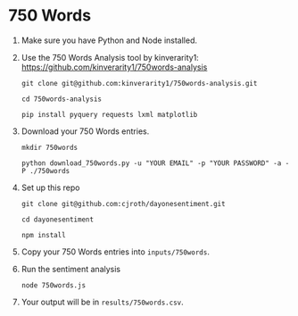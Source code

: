 # 750 Words

1. Make sure you have Python and Node installed.

2. Use the 750 Words Analysis tool by kinverarity1: https://github.com/kinverarity1/750words-analysis

    `git clone git@github.com:kinverarity1/750words-analysis.git`

    `cd 750words-analysis`

    `pip install pyquery requests lxml matplotlib`

3. Download your 750 Words entries.

    `mkdir 750words`

    `python download_750words.py -u "YOUR EMAIL" -p "YOUR PASSWORD" -a -P ./750words`

4. Set up this repo

    `git clone git@github.com:cjroth/dayonesentiment.git`

    `cd dayonesentiment`

    `npm install`

5. Copy your 750 Words entries into `inputs/750words`.

6. Run the sentiment analysis

    `node 750words.js`

7. Your output will be in `results/750words.csv`.
